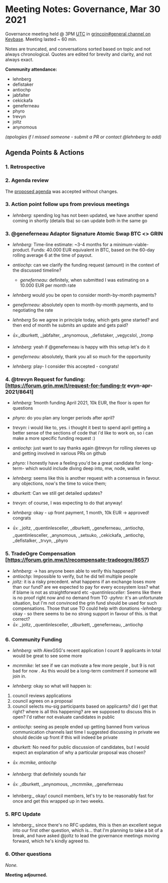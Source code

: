 # Meeting Notes: Governance, Mar 30 2021

Governance meeting held @ 3PM [UTC](http://www.timebie.com/std/utc.php) in [grincoin#general channel on Keybase](https://keybase.io/team/grincoin). Meeting lasted ~ 60 min.

Notes are truncated, and conversations sorted based on topic and not always chronological. Quotes are edited for brevity and clarity, and not always exact.

**Community attendance:**
- lehnberg
- defistaker
- antiochp
- jabfalter
- cekickafa
- geneferneau
- phyro
- trevyn
- joltz
- anynomous


_(apologies if I missed someone - submit a PR or contact @lehnberg to add)_



## Agenda Points & Actions

### 1. Retrospective



### 2. Agenda review
The [proposed agenda](https://github.com/mimblewimble/grin-pm/issues/410) was accepted without changes.

### 3. Action point follow ups from previous meetings
- _lehnberg:_ spending log has not been updated, we have another spend coming in shortly (details tba) so can update both in the same go


### 3. @geneferneau Adaptor Signature Atomic Swap BTC <> GRIN

- _lehnberg:_ Time-line estimate:  ~3-4 months for a minimum-viable-product.
Funds: 40.000 EUR equivalent in BTC, based on the 60-day rolling average 6 at the time of payout.

- _antiochp:_ can we clarify the funding request (amount) in the context of the discussed timeline?
   - _geneferneau:_ definitely, when submitted I was estimating on a 10.000 EUR per month rate

- _lehnberg_ would you be open to consider month-by-month payments?
 - _geneferneau:_ absolutely open to month-by-month payments, and to negotiating the rate

- _lehnberg_ So we agree in principle today, which gets gene started? and then end of month he submits an update and gets paid?
 - 👍:_dburkett, _jabfalter, _anynomous, _defistaker, _vegycslol, _tromp
  - _lehnberg:_ yeah if @geneferneau is happy with this setup let's do it
   - _geneferneau:_ absolutely, thank you all so much for the opportunity
   - _lehnberg:_ play- I consider this accepted - congrats!

### 4. @trevyn Request for funding:[https://forum.grin.mw/t/request-for-funding-tr evyn-apr-2021/8641]
- _lehnberg:_ 1month funding April 2021, 10k EUR, the floor is open for questions

- _phyro:_ do you plan any longer periods after april?
 - _trevyn:_ i would like to, yes. i thought it best to spend april getting a better sense of the sections of code that i'd like to work on, so i can make a more specific funding request :)

- _antiochp:_ just want to say thanks again @trevyn for rolling sleeves up and getting involved in various PRs on github
 - _phyro:_ I honestly have a feeling you'd be a great candidate for long-term- which would include diving deep into, mw, node, wallet

- _lehnberg:_ seems like this is another request with a consensus in favour. any objections, now's the time to voice them;

- _dburkett:_ Can we still get detailed updates?
 - _trevyn:_ of course, I was expecting to do that anyway!

- _lehnberg:_ okay - up front payment, 1 month, 10k EUR → approved! congrats
 - 👍: _joltz, _quentinlesceller, _dburkett, _geneferneau, _antiochp, _quentinlesceller, _anynomous, _setsuko, _cekickafa, _antiochp, _defistalker, _trvyn, _phyro

### 5. TradeOgre Compensation [https://forum.grin.mw/t/recompensate-tradeogre/8657)
- _lehnberg:_ → has anyone been able to verify this happened?
- _antiochp:_  Impossible to verify, but he did tell multiple people
- _joltz:_ it is a risky precedent. what happens if an exchange loses more than our fund? are we expected to pay for every ecosystem loss? what if blame is not as straightforward etc
-_quentinlesceller:_ Seems like there is no proof right now and no demand from TO
-_pyhro:_ it's an unfortunate situation, but I'm not convinced the grin fund should be used for such compensations. Those that use TO could help with donations
-_lehnberg:_ okay - so there seems to be no strong support in favour of this. is that correct?
 - 👍: _joltz, _quentinlesceller, _dburkett, _geneferneau, _antiochp

### 6. Community Funding
- _lehnberg:_ with AlexGSG's recent application I count 9 applicants in total
would be great to see some more
 - _mcmmike:_ let see if we can motivate a few more people , but 9 is not bad for now . As this would be a long-term comitment if someone will join in.

- _lehnberg:_ okay so what will happen is:
1. council reviews applications
2. council agrees on a proposal
3. council selects mu-sig participants based on applicants?
did I get that right?
where is all this happening? are we supposed to discuss this in open? I'd rather not evaluate candidates in public
 - _antiochp:_ seeing as people ended up getting banned from various communication channels last time I suggested discussing in private we should decide up front if this will indeed be private
  - _dburkett:_ No need for public discussion of candidates, but I would expect an explanation of why a particular proposal was chosen?
   - 👍: _mcmike, antiochp_
   - _lehnberg:_ that definitely sounds fair
   - 👍: _dburkett, _anynomous, _mcmmike, _geneferneau

- lehnberg:_ okay! council members, let's try to be reasonably fast for once and get this wrapped up in two weeks.

### 5. RFC Update
- lehnberg:_ since there's no RFC updates, this is then an excellent segue into our first other question, which is... that I'm planning to take a bit of a break, and have asked @joltz to lead the governance meetings moving forward, which he's kindly agreed to.

### 6. Other questions
_None._




**Meeting adjourned.**
